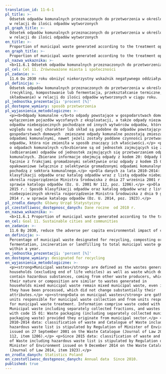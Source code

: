 ```yaml
---
translation_id: 11-6-1
pl_title: >-
  Odsetek odpadów komunalnych przeznaczonych do przetworzenia w określony sposób
  w relacji do ilości odpadów wytworzonych
pl_graph_title: >-
  Odsetek odpadów komunalnych przeznaczonych do przetworzenia w określony sposób
  w relacji do ilości odpadów wytworzonych
en_title: >-
  Proportion of municipal waste generated according to the treatment operation to total municipal generated
en_graph_title: >-
  Proportion of municipal waste generated according to the treatment operation to total municipal generated
pl_nazwa_wskaznika: >-
  <b>11.6.1 Odsetek odpadów komunalnych przeznaczonych do przetworzenia w określony sposób w relacji do ilości odpadów wytworzonych</b>
pl_cel: Cel 11. Zrównoważone miasta i społeczności
pl_zadanie: >-
  11.6 Do 2030 roku obniżyć niekorzystny wskaźnik negatywnego oddziaływania miasta na środowisko per capita, zwracając szczególną uwagę na jakość powietrza oraz gospodarowanie odpadami komunalnymi i innymi zanieczyszczeniami
pl_definicja: >-
  Odsetek odpadów komunalnych przeznaczonych do przetworzenia w określony sposób
  (recykling, kompostowanie lub fermentacja, przekształcanie termiczne,
  składowanie) w relacji do ilości odpadów wytworzonych w ciągu roku.
pl_jednostka_prezentacji: 'procent [%]'
pl_dostepne_wymiary: sposób przetworzenia
pl_wyjasnienia_metodologiczne: >-
  <p><b>Odpady komunalne </b>to odpady powstające w gospodarstwach domowych, z
  wyłączeniem pojazdów wycofanych z eksploatacji, a także odpady niezawierające
  odpadów niebezpiecznych pochodzące od innych wytwórców odpadów, które ze
  względu na swój charakter lub skład są podobne do odpadów powstających w
  gospodarstwach domowych  zmieszane odpady komunalne pozostają zmieszanymi
  odpadami komunalnymi, nawet jeżeli zostały poddane czynności przetwarzania
  odpadów, która nie zmieniła w sposób znaczący ich właściwości.</p> <p><b>Dane
  o odpadach komunalnych </b>zbierane są od jednostek zajmujących się zbieraniem
  (odbieraniem) odpadów od jednostek zajmujących się przetwarzaniem odpadów
  komunalnych. Zbierane informacje obejmują odpady z kodem 20: Odpady komunalne
  łącznie z frakcjami gromadzonymi selektywnie oraz odpady z kodem 15 01: Odpady
  opakowaniowe (włącznie z selektywnie gromadzonymi odpadami komunalnymi) jeżeli
  pochodzą z sektora komunalnego.</p> <p>Dla danych za lata 2010-2014: Sposób
  klasyfikacji odpadów oraz katalog odpadów wraz z listą odpadów niebezpiecznych
  określa rozporządzenie Ministra Środowiska z dnia 27 września 2001 r. w
  sprawie katalogu odpadów (Dz. U. 2001 Nr 112, poz. 1206).</p> <p>Dla danych od
  2015 r.: Sposób klasyfikacji odpadów oraz katalog odpadów wraz z listą odpadów
  niebezpiecznych określa rozporządzenie Ministra Środowiska z dnia 9 grudnia
  2014 r. w sprawie katalogu odpadów (Dz. U. 2014, poz. 1923).</p>
pl_zrodlo_danych: Główny Urząd Statystyczny
pl_czestotliwosc_dostępnosc_danych: Dane roczne  od 2010 r.
en_nazwa_wskaznika: >-
  <b>11.6.1 Proportion of municipal waste generated according to the treatment operation to total municipal generated</b>
en_cel: Goal 11. Sustainable cities and communities
en_zadanie: >-
  11.6 By 2030, reduce the adverse per capita environmental impact of cities, including by paying special attention to air quality and municipal and other waste management
en_definicja: >-
  Percentage of municipal waste designated for recycling, composting or
  fermentation, incineration or landfilling to total municipal waste generated
  within a year.
en_jednostka_prezentacji: 'percent [%]'
en_dostepne_wymiary: designated for recycling
en_wyjasnienia_metodologiczne: >-
  <p><strong>Municipal wastes</strong> are defined as the wastes generated in
  households (excluding end of life vehicles) as well as waste which does not
  contain hazardous substances, coming from other waste producers, which in
  their nature or composition are similar to wastes generated in
  households mixed municipal waste remain mixed municipal waste, even if
  they have been processed, which did not change substantially their
  attributes.</p> <p><strong>Data on municipal wastes</strong> are gathered from
  units responsible for municipal waste collection and from units responsible
  for municipal waste treatment. Information comprise waste coded with code 20:
  Municipal waste including separately collected fractions, and wastes coded
  with code 15 01: Waste packaging (including separately collected municipal
  packaging waste) provided they originate from municipal sector.</p> <p>For
  2010-2014 data: classification of waste and Catalogue of Waste including
  hazardous waste list is stipulated by Regulation of Minister of Environment
  issued on 27 September 2001 on the Waste Catalogue (Journal of Law 2001 No.
  112, item 1206).</p> <p>Since 2015 data: classification of waste and Catalogue
  of Waste including hazardous waste list is stipulated by Regulation of
  Minister of Environment issued on 9 December 2014 on the Waste Catalogue
  (Journal of Law 2014, item 1923).</p>
en_zrodlo_danych: Statistics Poland
en_czestotliwosc_dostępnosc_danych: Annual data  Since 2010.
published: true
---
```

